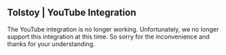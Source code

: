 ## Tolstoy | YouTube Integration

The YouTube integration is no longer working. Unfortunately, we no longer support this integration at this time. So sorry for the inconvenience and thanks for your understanding. 
